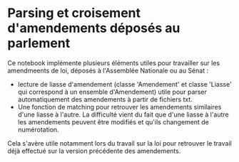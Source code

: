 # Parsing et croisement d'amendements déposés au parlement

Ce notebook implémente plusieurs éléments utiles pour travailler sur les amendmeents de loi, déposés à l'Assemblée Nationale ou au Sénat :
- lecture de liasse d'amendement (classe 'Amendement' et classe 'Liasse' qui correspond à un ensemble d'Amendement) utile pour parser automatiquement des amendements à partir de fichiers txt.
- Une fonction de matching pour retrouver les amendements similaires d'une liasse à l'autre. La difficulté vient du fait que d'une liasse à l'autre les amendements peuvent être modifiés et qu'ils changement de numérotation.

Cela s'avère utile notamment lors du travail sur la loi pour retrouver le travail déjà effectué sur la version précédente des amendements.
